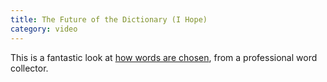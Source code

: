 ```yaml
---
title: The Future of the Dictionary (I Hope)
category: video
---
```


This is a fantastic look at [how words are chosen](http://www.ted.com/talks/view/id/161), from a professional word collector.
